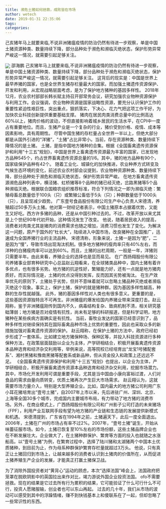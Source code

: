 ```yaml
---
title: 濒危土猪如何拯救，成败皆在市场
author: wetech
date: 2019-01-31 22:35:06
tags: 
categories: 
---
```

己亥猪年马上就要来临,不说非洲猪瘟疫情的防治仍然有待进一步观察，单是中国土猪资源种类、数量持续下降，部分品种处于濒危和濒临灭绝状态，保护形势异常严峻这一情况，就需要引起足够关注。
<!-- more -->
<img align="center" border="0" src="https://imgcdn.yicai.com/uppics/images/2019/01/8b0ff98232951a96bdcb256b080e9f30.jpg" />
邵海鹏
己亥猪年马上就要来临,不说非洲猪瘟疫情的防治仍然有待进一步观察，单是中国土猪资源种类、数量持续下降，部分品种处于濒危和濒临灭绝状态，保护形势异常严峻这一情况，就需要引起足够关注。
这背后的现实是：中国是世界上最早养猪的国家，也是全世界生猪存栏量最大的国家。而加强土猪遗传资源保护、开发和利用，从宏观战略层面考虑，是为了保护地方猪种的基因多样性。
2018年12月，农业农村部部长韩长赋主持召开部常务会议，研究加强农业物种资源保护与利用工作。会议强调，农业物种资源是国家战略性资源，要充分认识保护工作的重要性紧迫性艰巨性，突出重点，狠抓落实，下决心、花力气把这项工作干好，为加快农业科技创新提供重要基础支撑。
猪肉在居民肉类消费总量中的比例高达60%以上，猪肉价格的波动，不但直接影响着城乡居民的生活水平，在CPI中一度占有重要地位。而且，生猪产业是一个复杂的行业，猪价受到价格、疫情、成本等因素影响，具有周期性。
尽管中国生猪的存栏量占全世界一半以上，但绝大部分都是从国外引进的“洋猪”，“土猪”占比非常小。当前，存在资源种类、数量持续下降情况的是土猪。
土猪，是指中国地方猪种的合集。根据《全国畜禽遗传资源保护和利用“十三五”规划》，中国是世界上畜禽遗传资源最为丰富的国家，已发现地方品种545个，约占世界畜禽遗传资源总量的1/6。其中，猪的地方品种有90个，国家级保护品种有42个。
随着工业化、城镇化的加快推进，农业种养方式转变及气候生态环境的变化，前述农业农村部会议提到，农业物种资源种类、数量持续下降，部分品种处于濒危和濒临灭绝状态，保护形势异常严峻。
在地方畜禽遗传资源濒危品种列表中，横泾猪、虹桥猪等8个品种的猪已经灭绝，岔路黑猪等5个品种濒临灭绝。根据联合国粮农组织推荐标准，符合下列情况之一即为濒临灭绝：繁殖母畜总数量低于100头（只）或繁殖公畜低于5头（只）；种群数量低于1000头（只），且呈现减少趋势。
广东壹号食品股份有限公司生产中心负责人宋德清，养殖超过50多万头土猪。他对第一财经记者表示，中国土猪原本占据着优势，又能生又好吃。西方许多猪的品种，还是从中国引种过去的。不过，改革开放以来尤其是上个世纪90年代初开始，这种情况发生了改变。
他说，随着居民收入的提高，消费者对肉类尤其是猪肉的消费需求也随之增加，消费习惯也发生了变化。为解决这一问题，原产于国外的“杜长大”，陆续进入中国市场，改良猪种在全国推广，迅速成为全国养猪行业的主流品种。
宋德清称，形象来说，土猪一是因为“肥”，二是因为“慢”，导致市场出现淘汰机制。很多地方猪种的瘦肉率只有40%左右，而洋种的白猪瘦肉率可以达到60%。而且，土猪的出栏周期，一般是一年，洋猪则只需要半年。由此来看，养殖企业的选择也是显而易见。
在广西扬翔股份有限公司养猪事业部育种研究中心总监赵云翔看来，在全球猪类品种中，国内土猪有着许多优点，也有很多劣势。地方猪的抗逆性好，繁殖能力好，还有一点就是地方猪肉质好。而实际情况是，土猪的优点没得到发挥，反而因其劣势被淘汰。
在生产效率优先的原则下，土猪处于劣势，但并不意味着就可以忽略土猪品种灭绝或者濒临灭绝这个现象。事实上，保护土猪，保护的就是猪种群。因为基因多样性越高，种群的生存性就越强。
此外，猪的基因多样性对人类也有很多意义。更重要的是，这些基因资源独特且不可再生。非洲猪瘟的爆发给国内养猪业带来深度打击。赵云翔称，鉴于非洲猪瘟刚传到国内不久，病毒结构复杂、致病机制不清，相关研究基础薄弱；地方猪是否对疫情有抗性，尚未有足够的科研报道，但是科学证明，地方猪种在某些疾病方面确实是有抗性。
当前，畜牧业发达的国家已经意识到了，品种多样性对继续保持其在国际畜禽品种市场上优势的重要性，因此也采取众多的新措施加强对畜禽遗传资源的保护。
赵云翔称，在保护土猪的方法中，政府已经初步形成了一套体系，比如建立地方猪保种场、保种区等，并投入科技资源进行多种保种方法，在政策层面鼓励以企业为主体，产学研相结合，积极开展畜禽遗传资源本品种选育和经济杂交利用等，举例来说，高等院校已经培育出“龙宝1号猪配套系”、湘村黑猪和豫南黑猪等配套系或新品种，但从资金投入和政策上还远远不足。
《全国畜禽遗传资源保护和利用“十三五”规划》也提出，以企业为主体，产学研相结合，积极开展畜禽遗传资源本品种选育和经济杂交利用，挖掘市场潜力。
其中，市场化开发利用可谓是重要手段，尤其是当中国由小康向富裕过渡，人们对食品的需求由量向质转变，优质土猪再次产生巨大市场需求。
赵云翔认为，这就需要市场力量介入，特别是大型养殖企业。比如，国内最大的地方猪公司利用广东小耳花猪培育出“壹号土猪”，自2007年上市以来，先后进驻广州、深圳、北京、上海等全国30多个城市，完成国内主要城市布局，有力带动了地方猪的消费市场。另外，在商业模式上，广西扬翔股份有限公司和广州影子公司打造的未来猪场（FPF），利用产业互联网手段有望为地方猪的产业链和生态链的发展提供新模式和机遇。
宋德清提到，广东省在1994年之前，土猪遍天下，此后一度全面退出。2006年，土猪在广州的市场占有率不过2%。2007年，“壹号土猪”诞生，开始从味蕾征服市场。如今，土猪已恢复至10%左右的市场份额，这些土猪品牌企业也在不断发展壮大。企业做大了，在土猪种群保护、繁育等方面的投入也就随之水涨船高。以“壹号土猪”为例，在繁育过程中，选择了陆川猪和太湖猪两个中国本土优质猪种，到目前为止，作为母系种群保护繁育存栏量就超过3万头。
他说，只有真正让土猪回归到市场上，让越来越多的消费者认识到土猪肉的价值所在，从而促进土猪养殖生产企业的发展，才能真正打赢土猪保卫战。
 
 
为了消除外国投资者对“黄背心”运动的顾虑，本次“选择法国”峰会上，法国政府把笼罩在脱欧阴影中的英国拉出来作对比，竭力游说外国企业投资法国。
ofo不需要拯救。现在的结果是它过去所有行为累积的结果，它可能验证了什么可行什么不可行，投资人愿赌服输，创业者也可以东山再起。
过去的几十年，我们从市场的波动可以感受到其中的浮躁情绪，赚不到快钱基本上和傻联系在了一起，但却忽略了一些常识性的东西。
